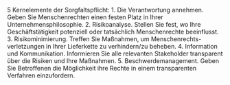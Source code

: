 5 Kernelemente der Sorgfaltspflicht:
1.
Die Verantwortung annehmen. Geben Sie Menschenrechten einen
festen Platz in Ihrer Unternehmensphilosophie.
2.
Risikoanalyse. Stellen Sie fest, wo Ihre Geschäftstätigkeit potenziell
oder tatsächlich Menschenrechte beeinflusst.
3.
Risikominimierung. Treffen Sie Maßnahmen, um Menschenrechts-
verletzungen in Ihrer Lieferkette zu verhindern/zu beheben.
4.
Information und Kommunikation. Informieren Sie alle relevanten
Stakeholder transparent über die Risiken und Ihre Maßnahmen.
5.
Beschwerdemanagement. Geben Sie Betroffenen die Möglichkeit
ihre Rechte in einem transparenten Verfahren einzufordern. 